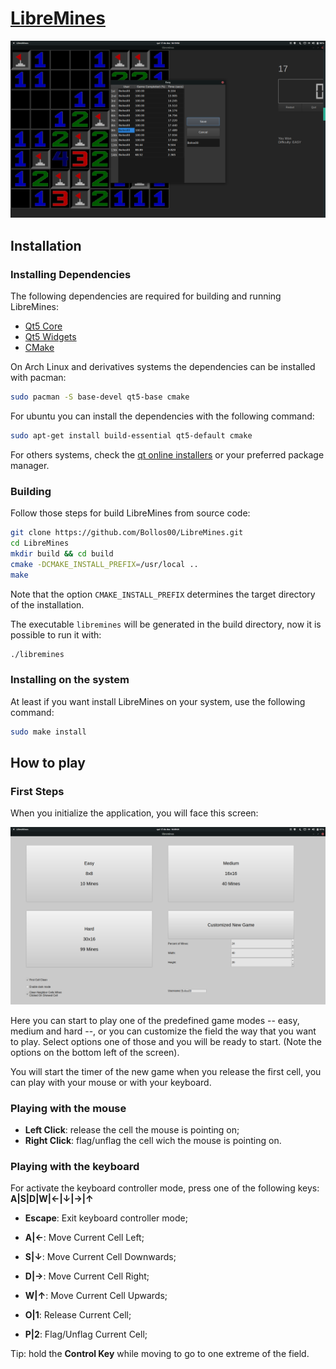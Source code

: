 # [LibreMines](https://github.com/Bollos00/LibreMines)
![](./Screenshots/Screenshot5.png)

## Installation

### Installing Dependencies

The following dependencies are required for building and running LibreMines:
* [Qt5 Core](https://doc.qt.io/qt-5/qtcore-index.html)
* [Qt5 Widgets](https://doc.qt.io/qt-5/qtwidgets-index.html)
* [CMake](https://cmake.org/)


On Arch Linux and derivatives systems the dependencies can be installed with pacman:
```sh
sudo pacman -S base-devel qt5-base cmake
```

For ubuntu you can install the dependencies with the following command:
```sh
sudo apt-get install build-essential qt5-default cmake
```

For others systems, check the [qt online installers](https://download.qt.io/official_releases/online_installers/) or your preferred package manager.

### Building

Follow those steps for build LibreMines from source code:
```sh
git clone https://github.com/Bollos00/LibreMines.git
cd LibreMines
mkdir build && cd build
cmake -DCMAKE_INSTALL_PREFIX=/usr/local ..
make
```

Note that the option `CMAKE_INSTALL_PREFIX` determines the target directory of the installation.

The executable `libremines` will be generated in the build directory, now it is possible to run it with:
```sh
./libremines
```

### Installing on the system

At least if you want install LibreMines on your system, use the following command:
```sh
sudo make install
```

## How to play

### First Steps

When you initialize the application, you will face this screen:

![](./Screenshots/Screenshot0.png)


Here you can start to play one of the predefined game modes -- easy, medium and hard --, or you can customize the field the way that you want to play. Select options one of those and you will be ready to start. (Note the options on the bottom left of the screen).

You will start the timer of the new game when you release the first cell, you can play with your mouse or with your keyboard.

### Playing with the mouse

* **Left Click**: release the cell the mouse is pointing on;
* **Right Click**: flag/unflag the cell wich the mouse is pointing on.

### Playing with the keyboard

For activate the keyboard controller mode, press one of the following keys: **A|S|D|W|←|↓|→|↑**

* **Escape**: Exit keyboard controller mode;

* **A|←**: Move Current Cell Left;

* **S|↓**: Move Current Cell Downwards;

* **D|→**: Move Current Cell Right;

* **W|↑**: Move Current Cell Upwards;

* **O|1**: Release Current Cell;

* **P|2**: Flag/Unflag Current Cell;

Tip: hold the **Control Key** while moving to go to one extreme of the field.
